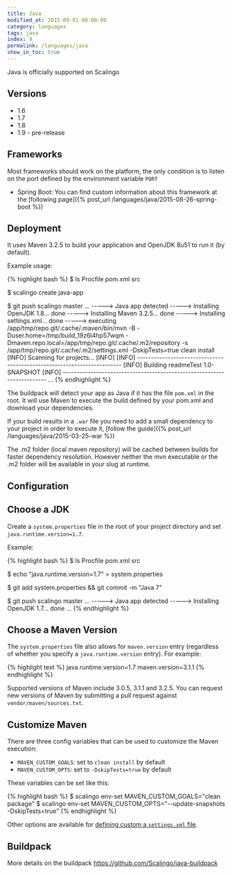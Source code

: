 ```yaml
---
title: Java
modified_at: 2015-09-01 00:00:00
category: languages
tags: java
index: 9
permalink: /languages/java
show_in_toc: true
---
```


Java is officially supported on Scalingo

## Versions

* 1.6
* 1.7
* 1.8
* 1.9 - pre-release

## Frameworks

Most frameworks should work on the platform, the only condition is to listen on the port
defined by the environment variable `PORT`

* Spring Boot: You can find custom information about this framework at the [following page]({% post_url /languages/java/2015-08-26-spring-boot %})

## Deployment

It uses Maven 3.2.5 to build your application and OpenJDK 8u51 to run it (by
default).

Example usage:

{% highlight bash %}
$ ls
Procfile  pom.xml  src

$ scalingo create java-app

$ git push scalingo master
...
-----> Java app detected
-----> Installing OpenJDK 1.8... done
-----> Installing Maven 3.2.5... done
-----> Installing settings.xml... done
-----> executing /app/tmp/repo.git/.cache/.maven/bin/mvn -B -Duser.home=/tmp/build_19z6l4hp57wqm -Dmaven.repo.local=/app/tmp/repo.git/.cache/.m2/repository -s /app/tmp/repo.git/.cache/.m2/settings.xml -DskipTests=true clean install
       [INFO] Scanning for projects...
       [INFO]
       [INFO] ------------------------------------------------------------------------
       [INFO] Building readmeTest 1.0-SNAPSHOT
       [INFO] ------------------------------------------------------------------------
...
{% endhighlight %}

The buildpack will detect your app as Java if it has the file `pom.xml` in
the root. It will use Maven to execute the build defined by your pom.xml and
download your dependencies.

If your build results in a `.war` file you need to add a small dependency
to your project in order to execute it, [follow the guide]({% post_url /languages/java/2015-03-25-war %})

The .m2 folder (local maven repository) will be cached between builds for
faster dependency resolution. However neither the mvn executable or the .m2
folder will be available in your slug at runtime.

Configuration
-------------

## Choose a JDK

Create a `system.properties` file in the root of your project directory and
set `java.runtime.version=1.7`.

Example:

{% highlight bash %}
$ ls
Procfile pom.xml src

$ echo "java.runtime.version=1.7" > system.properties

$ git add system.properties && git commit -m "Java 7"

$ git push scalingo master
...
-----> Java app detected
-----> Installing OpenJDK 1.7... done
...
{% endhighlight %}

## Choose a Maven Version

The `system.properties` file also allows for `maven.version` entry
(regardless of whether you specify a `java.runtime.version` entry). For example:

{% highlight text %}
java.runtime.version=1.7
maven.version=3.1.1
{% endhighlight %}

Supported versions of Maven include 3.0.5, 3.1.1 and 3.2.5. You can request new
versions of Maven by submitting a pull request against `vendor/maven/sources.txt`.

## Customize Maven

There are three config variables that can be used to customize the Maven execution:

+ `MAVEN_CUSTOM_GOALS`: set to `clean install` by default
+ `MAVEN_CUSTOM_OPTS`: set to `-DskipTests=true` by default

These variables can be set like this:

{% highlight bash %}
$ scalingo env-set MAVEN_CUSTOM_GOALS="clean package"
$ scalingo env-set MAVEN_CUSTOM_OPTS="--update-snapshots -DskipTests=true"
{% endhighlight %}

Other options are available for [defining custom a `settings.xml` file](https://devcenter.heroku.com/articles/using-a-custom-maven-settings-xml).

Buildpack
---------

More details on the buildpack https://github.com/Scalingo/java-buildpack
